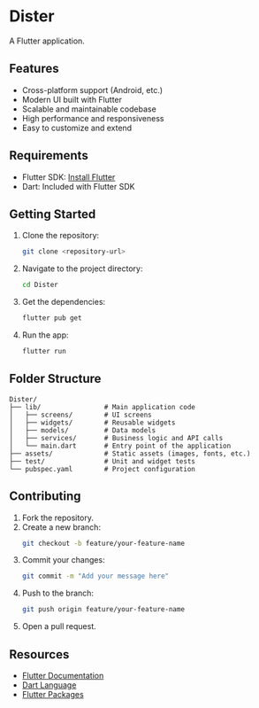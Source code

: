 # Dister

A Flutter application.

## Features

- Cross-platform support (Android, etc.)
- Modern UI built with Flutter
- Scalable and maintainable codebase
- High performance and responsiveness
- Easy to customize and extend

## Requirements

- Flutter SDK: [Install Flutter](https://docs.flutter.dev/get-started/install)
- Dart: Included with Flutter SDK

## Getting Started

1. Clone the repository:
   ```bash
   git clone <repository-url>
   ```
2. Navigate to the project directory:
   ```bash
   cd Dister
   ```
3. Get the dependencies:
   ```bash
   flutter pub get
   ```
4. Run the app:
   ```bash
   flutter run
   ```

## Folder Structure

```
Dister/
├── lib/                # Main application code
│   ├── screens/        # UI screens
│   ├── widgets/        # Reusable widgets
│   ├── models/         # Data models
│   ├── services/       # Business logic and API calls
│   └── main.dart       # Entry point of the application
├── assets/             # Static assets (images, fonts, etc.)
├── test/               # Unit and widget tests
└── pubspec.yaml        # Project configuration
```

## Contributing

1. Fork the repository.
2. Create a new branch:
   ```bash
   git checkout -b feature/your-feature-name
   ```
3. Commit your changes:
   ```bash
   git commit -m "Add your message here"
   ```
4. Push to the branch:
   ```bash
   git push origin feature/your-feature-name
   ```
5. Open a pull request.

## Resources

- [Flutter Documentation](https://docs.flutter.dev/)
- [Dart Language](https://dart.dev/)
- [Flutter Packages](https://pub.dev/)
